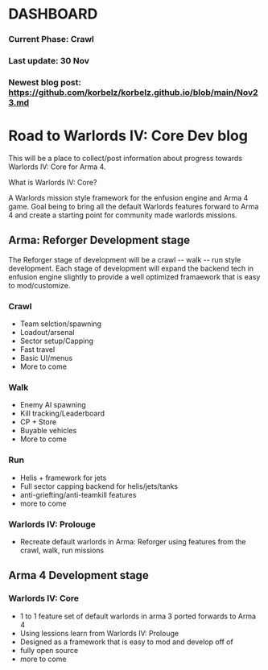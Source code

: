 # DASHBOARD

### Current Phase: Crawl

### Last update: 30 Nov

### Newest blog post: https://github.com/korbelz/korbelz.github.io/blob/main/Nov23.md



# Road to Warlords IV: Core Dev blog

This will be a place to collect/post information about progress towards Warlords IV: Core for Arma 4. 

What is Warlords IV: Core?

A Warlords mission style framework for the enfusion engine and Arma 4 game. Goal being to bring all the default Warlords features forward to Arma 4 and create a starting point for community made warlords missions. 

## Arma: Reforger Development stage

The Reforger stage of development will be a crawl -- walk -- run style development. Each stage of development will expand the backend tech in enfusion engine slightly to provide a well optimized framaework that is easy to mod/customize. 

### Crawl
- Team selction/spawning
- Loadout/arsenal 
- Sector setup/Capping
- Fast travel
- Basic UI/menus
- More to come

### Walk
- Enemy AI spawning
- Kill tracking/Leaderboard
- CP + Store
- Buyable vehicles
- More to come

### Run
- Helis + framework for jets
- Full sector capping backend for helis/jets/tanks
- anti-griefting/anti-teamkill features 
- more to come


### Warlords IV: Prolouge
- Recreate default warlords in Arma: Reforger using features from the crawl, walk, run missions

## Arma 4 Development stage

### Warlords IV: Core
- 1 to 1 feature set of default warlords in arma 3 ported forwards to Arma 4
- Using lessions learn from Warlords IV: Prolouge
- Designed as a framework that is easy to mod and develop off of
- fully open source
- more to come
